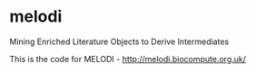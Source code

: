 # melodi
Mining Enriched Literature Objects to Derive Intermediates

This is the code for MELODI - http://melodi.biocompute.org.uk/
